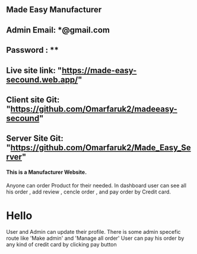 ## Made Easy Manufacturer

## Admin Email: *@gmail.com
## Password : **

## Live site link: "https://made-easy-secound.web.app/"
## Client site Git: "https://github.com/Omarfaruk2/madeeasy-secound"
## Server Site Git: "https://github.com/Omarfaruk2/Made_Easy_Server"

<h4>This is a Manufacturer Website.</h4>
Anyone can order Product for their needed.
In dashboard user can see all his order , add review , cencle order , and pay order by Credit card.
<h1>Hello</h2>
User and Admin can update their profile.
There is some admin specefic route like 'Make admin' and 'Manage all order'
User can pay his order by any kind of credit card by clicking pay button